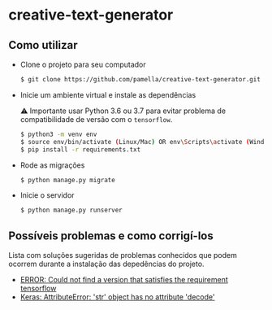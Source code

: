 ﻿# creative-text-generator

## Como utilizar
- Clone o projeto para seu computador
  ```bash
  $ git clone https://github.com/pamella/creative-text-generator.git
  ```
- Inicie um ambiente virtual e instale as dependências

  :warning: Importante usar Python 3.6 ou 3.7 para evitar problema de compatibilidade de versão com o `tensorflow`.

  ```bash
  $ python3 -m venv env
  $ source env/bin/activate (Linux/Mac) OR env\Scripts\activate (Windows)
  $ pip install -r requirements.txt
  ```
 
- Rode as migrações
  ```bash
  $ python manage.py migrate
  ```

- Inicie o servidor
  ```bash
  $ python manage.py runserver
  ```
  
## Possíveis problemas e como corrigí-los

Lista com soluções sugeridas de problemas conhecidos que podem ocorrem durante a instalação das depedências do projeto.

- [ERROR: Could not find a version that satisfies the requirement tensorflow](https://stackoverflow.com/a/59653873)
- [Keras: AttributeError: 'str' object has no attribute 'decode'](https://github.com/keras-team/keras/issues/14265)
